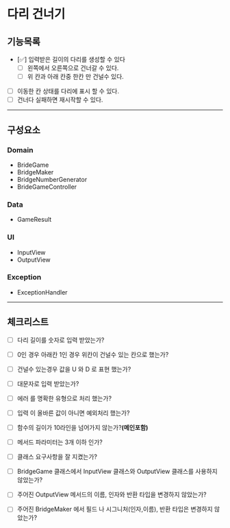 # 다리 건너기

## 기능목록
- [✅] 입력받은 길이의 다리를 생성할 수 있다
  * [ ] 왼쪽에서 오른쪽으로 건너갈 수 있다.
  * [ ] 위 칸과 아래 칸중 한칸 만 건널수 있다.
- [ ] 이동한 칸 상태를 다리에 표시 할 수 있다.
- [ ] 건너다 실패하면 재시작할 수 있다.

---

## 구성요소  

### Domain

- BrideGame
- BridgeMaker
- BridgeNumberGenerator
- BrideGameController

### Data

- GameResult

### UI

- InputView
- OutputView

### Exception

- ExceptionHandler


---  


## 체크리스트  

- [ ] 다리 길이를 숫자로 입력 받았는가?
- [ ] 0인 경우 아래칸 1인 경우 위칸이 건널수 있는 칸으로 했는가? 
- [ ] 건널수 있는경우 값을 U 와 D 로 표현 했는가?
- [ ] 대문자로 입력 받았는가?
- [ ] 에러 를 명확한 유형으로 처리 했는가?
- [ ] 입력 이 올바른 값이 아니면 예외처리 했는가?
- [ ] 함수의 길이가 10라인을 넘어가지 않는가?**(메인포함)**
- [ ] 메서드 파라미터는 3개 이하 인가?
- [ ] 클래스 요구사항을 잘 지켰는가?
- [ ] BridgeGame 클래스에서 InputView 클래스와 OutputView  클래스를 사용하지 않았는가?
- [ ] 주어진 OutputView 메서드의 이름, 인자와 반환 타입을 변경하지 않았는가?
- [ ] 주어진 BridgeMaker 에서 필드 나 시그니처(인자,이름), 반환 타입은 변경하지 않았는가?

